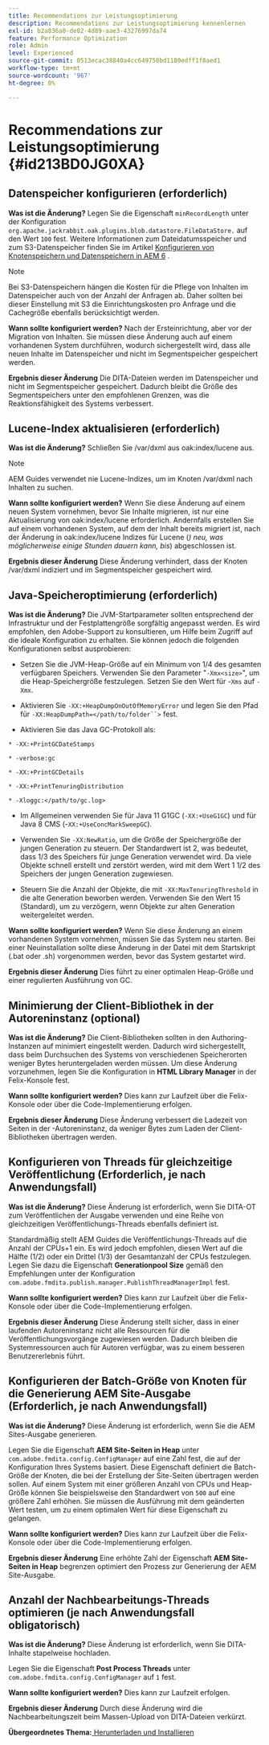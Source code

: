 ```yaml
---
title: Recommendations zur Leistungsoptimierung
description: Recommendations zur Leistungsoptimierung kennenlernen
exl-id: b2a836a0-de82-4d89-aae3-43276997da74
feature: Performance Optimization
role: Admin
level: Experienced
source-git-commit: 0513ecac38840a4cc649758bd1180edff1f8aed1
workflow-type: tm+mt
source-wordcount: '967'
ht-degree: 0%

---
```


# Recommendations zur Leistungsoptimierung {#id213BD0JG0XA}

## Datenspeicher konfigurieren \(erforderlich\)

**Was ist die Änderung?**
Legen Sie die Eigenschaft `minRecordLength` unter der Konfiguration `org.apache.jackrabbit.oak.plugins.blob.datastore.FileDataStore.` auf den Wert `100` fest. Weitere Informationen zum Dateidatumsspeicher und zum S3-Datenspeicher finden Sie im Artikel [Konfigurieren von Knotenspeichern und Datenspeichern in AEM 6](https://helpx.adobe.com/experience-manager/6-5/sites/deploying/using/data-store-config.html) .

>[!NOTE]
>
> Bei S3-Datenspeichern hängen die Kosten für die Pflege von Inhalten im Datenspeicher auch von der Anzahl der Anfragen ab. Daher sollten bei dieser Einstellung mit S3 die Einrichtungskosten pro Anfrage und die Cachegröße ebenfalls berücksichtigt werden.

**Wann sollte konfiguriert werden?**
Nach der Ersteinrichtung, aber vor der Migration von Inhalten. Sie müssen diese Änderung auch auf einem vorhandenen System durchführen, wodurch sichergestellt wird, dass alle neuen Inhalte im Datenspeicher und nicht im Segmentspeicher gespeichert werden.

**Ergebnis dieser Änderung**
Die DITA-Dateien werden im Datenspeicher und nicht im Segmentspeicher gespeichert. Dadurch bleibt die Größe des Segmentspeichers unter den empfohlenen Grenzen, was die Reaktionsfähigkeit des Systems verbessert.

## Lucene-Index aktualisieren \(erforderlich\)

**Was ist die Änderung?**
Schließen Sie /var/dxml aus oak:index/lucene aus.

>[!NOTE]
>
> AEM Guides verwendet nie Lucene-Indizes, um im Knoten /var/dxml nach Inhalten zu suchen.

**Wann sollte konfiguriert werden?**
Wenn Sie diese Änderung auf einem neuen System vornehmen, bevor Sie Inhalte migrieren, ist nur eine Aktualisierung von oak:index/lucene erforderlich. Andernfalls erstellen Sie auf einem vorhandenen System, auf dem der Inhalt bereits migriert ist, nach der Änderung in oak:index/lucene Indizes für Lucene \(*) neu, was möglicherweise einige Stunden dauern kann, bis*\) abgeschlossen ist.

**Ergebnis dieser Änderung**
Diese Änderung verhindert, dass der Knoten /var/dxml indiziert und im Segmentspeicher gespeichert wird.

## Java-Speicheroptimierung \(erforderlich\)

**Was ist die Änderung?**
Die JVM-Startparameter sollten entsprechend der Infrastruktur und der Festplattengröße sorgfältig angepasst werden. Es wird empfohlen, den Adobe-Support zu konsultieren, um Hilfe beim Zugriff auf die ideale Konfiguration zu erhalten. Sie können jedoch die folgenden Konfigurationen selbst ausprobieren:

- Setzen Sie die JVM-Heap-Größe auf ein Minimum von 1/4 des gesamten verfügbaren Speichers. Verwenden Sie den Parameter &quot;`-Xmx<size>`&quot;, um die Heap-Speichergröße festzulegen. Setzen Sie den Wert für -`Xms` auf `-Xmx`.

- Aktivieren Sie `-XX:+HeapDumpOnOutOfMemoryError` und legen Sie den Pfad für `-XX:HeapDumpPath=</path/to/folder``>` fest.

- Aktivieren Sie das Java GC-Protokoll als:

`* -XX:+PrintGCDateStamps`

`* -verbose:gc`

`* -XX:+PrintGCDetails`

`* -XX:+PrintTenuringDistribution`

`* -Xloggc:</path/to/gc.log>`

- Im Allgemeinen verwenden Sie für Java 11 G1GC \(`-XX:+UseG1GC`\) und für Java 8 CMS \(-`XX:+UseConcMarkSweepGC`\).

- Verwenden Sie `-XX:NewRatio`, um die Größe der Speichergröße der jungen Generation zu steuern. Der Standardwert ist 2, was bedeutet, dass 1/3 des Speichers für junge Generation verwendet wird. Da viele Objekte schnell erstellt und zerstört werden, wird mit dem Wert 1 1/2 des Speichers der jungen Generation zugewiesen.

- Steuern Sie die Anzahl der Objekte, die mit `-XX:MaxTenuringThreshold` in die alte Generation beworben werden. Verwenden Sie den Wert 15 \(Standard\), um zu verzögern, wenn Objekte zur alten Generation weitergeleitet werden.

**Wann sollte konfiguriert werden?**
Wenn Sie diese Änderung an einem vorhandenen System vornehmen, müssen Sie das System neu starten. Bei einer Neuinstallation sollte diese Änderung in der Datei mit dem Startskript \(.bat oder .sh\) vorgenommen werden, bevor das System gestartet wird.

**Ergebnis dieser Änderung**
Dies führt zu einer optimalen Heap-Größe und einer regulierten Ausführung von GC.

## Minimierung der Client-Bibliothek in der Autoreninstanz \(optional\)

**Was ist die Änderung?**
Die Client-Bibliotheken sollten in den Authoring-Instanzen auf minimiert eingestellt werden. Dadurch wird sichergestellt, dass beim Durchsuchen des Systems von verschiedenen Speicherorten weniger Bytes heruntergeladen werden müssen. Um diese Änderung vorzunehmen, legen Sie die Konfiguration in **HTML Library Manager** in der Felix-Konsole fest.

**Wann sollte konfiguriert werden?**
Dies kann zur Laufzeit über die Felix-Konsole oder über die Code-Implementierung erfolgen.

**Ergebnis dieser Änderung**
Diese Änderung verbessert die Ladezeit von Seiten in der -Autoreninstanz, da weniger Bytes zum Laden der Client-Bibliotheken übertragen werden.

## Konfigurieren von Threads für gleichzeitige Veröffentlichung \(Erforderlich, je nach Anwendungsfall\)

**Was ist die Änderung?**
Diese Änderung ist erforderlich, wenn Sie DITA-OT zum Veröffentlichen der Ausgabe verwenden und eine Reihe von gleichzeitigen Veröffentlichungs-Threads ebenfalls definiert ist.

Standardmäßig stellt AEM Guides die Veröffentlichungs-Threads auf die Anzahl der CPUs+1 ein. Es wird jedoch empfohlen, diesen Wert auf die Hälfte \(1/2\) oder ein Drittel \(1/3\) der Gesamtanzahl der CPUs festzulegen. Legen Sie dazu die Eigenschaft **Generationpool Size** gemäß den Empfehlungen unter der Konfiguration `com.adobe.fmdita.publish.manager.PublishThreadManagerImpl` fest.

**Wann sollte konfiguriert werden?**
Dies kann zur Laufzeit über die Felix-Konsole oder über die Code-Implementierung erfolgen.

**Ergebnis dieser Änderung**
Diese Änderung stellt sicher, dass in einer laufenden Autoreninstanz nicht alle Ressourcen für die Veröffentlichungsvorgänge zugewiesen werden. Dadurch bleiben die Systemressourcen auch für Autoren verfügbar, was zu einem besseren Benutzererlebnis führt.

## Konfigurieren der Batch-Größe von Knoten für die Generierung AEM Site-Ausgabe \(Erforderlich, je nach Anwendungsfall\)

**Was ist die Änderung?**
Diese Änderung ist erforderlich, wenn Sie die AEM Sites-Ausgabe generieren.

Legen Sie die Eigenschaft **AEM Site-Seiten in Heap** unter `com.adobe.fmdita.config.ConfigManager` auf eine Zahl fest, die auf der Konfiguration Ihres Systems basiert. Diese Eigenschaft definiert die Batch-Größe der Knoten, die bei der Erstellung der Site-Seiten übertragen werden sollen. Auf einem System mit einer größeren Anzahl von CPUs und Heap-Größe können Sie beispielsweise den Standardwert von `500` auf eine größere Zahl erhöhen. Sie müssen die Ausführung mit dem geänderten Wert testen, um zu einem optimalen Wert für diese Eigenschaft zu gelangen.

**Wann sollte konfiguriert werden?**
Dies kann zur Laufzeit über die Felix-Konsole oder über die Code-Implementierung erfolgen.

**Ergebnis dieser Änderung**
Eine erhöhte Zahl der Eigenschaft **AEM Site-Seiten in Heap** begrenzen optimiert den Prozess zur Generierung der AEM Site-Ausgabe.

## Anzahl der Nachbearbeitungs-Threads optimieren \(je nach Anwendungsfall obligatorisch\)

**Was ist die Änderung?**
Diese Änderung ist erforderlich, wenn Sie DITA-Inhalte stapelweise hochladen.

Legen Sie die Eigenschaft **Post Process Threads** unter `com.adobe.fmdita.config.ConfigManager` auf `1` fest.

**Wann sollte konfiguriert werden?**
Dies kann zur Laufzeit erfolgen.

**Ergebnis dieser Änderung**
Durch diese Änderung wird die Nachbearbeitungszeit beim Massen-Upload von DITA-Dateien verkürzt.

**Übergeordnetes Thema:**[ Herunterladen und Installieren](download-install.md)
